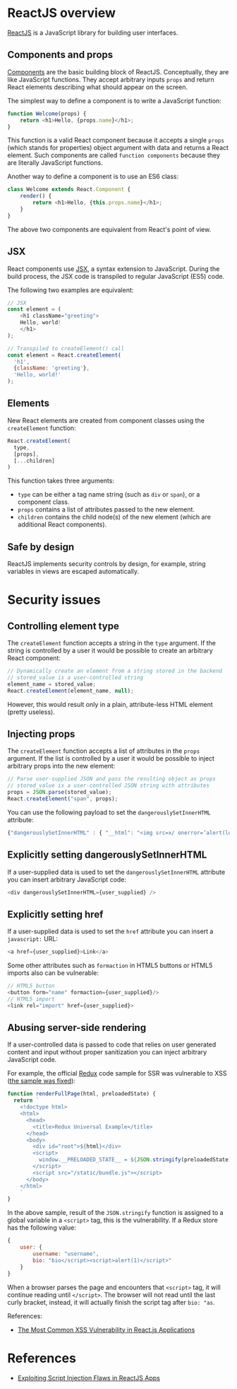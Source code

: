 # ReactJS overview

[ReactJS](https://reactjs.org/) is a JavaScript library for building user interfaces.

## Components and props

[Components](https://reactjs.org/docs/components-and-props.html) are the basic building block of ReactJS. Conceptually, they are like JavaScript functions. They accept arbitrary inputs `props` and return React elements describing what should appear on the screen.

The simplest way to define a component is to write a JavaScript function:

```javascript
function Welcome(props) {
    return <h1>Hello, {props.name}</h1>;
}
```

This function is a valid React component because it accepts a single `props` (which stands for properties) object argument with data and returns a React element. Such components are called `function components` because they are literally JavaScript functions.

Another way to define a component is to use an ES6 class:

```javascript
class Welcome extends React.Component {
    render() {
        return <h1>Hello, {this.props.name}</h1>;
    }
}
```

The above two components are equivalent from React's point of view.

## JSX

React components use [JSX](https://jsx.github.io/), a syntax extension to JavaScript. During the build process, the JSX code is transpiled to regular JavaScript (ES5) code.

The following two examples are equivalent:

```javascript
// JSX
const element = (
    <h1 className="greeting">
    Hello, world!
    </h1>
);

// Transpiled to createElement() call
const element = React.createElement(
  'h1',
  {className: 'greeting'},
  'Hello, world!'
);
```

## Elements

New React elements are created from component classes using the `createElement` function:

```javascript
React.createElement(
  type,
  [props],
  [...children]
)
```

This function takes three arguments:
- `type` can be either a tag name string (such as `div` or `span`), or a component class.
- `props` contains a list of attributes passed to the new element.
- `children` contains the child node(s) of the new element (which are additional React components).

## Safe by design

ReactJS implements security controls by design, for example, string variables in views are escaped automatically.

# Security issues

## Controlling element type

The `createElement` function accepts a string in the `type` argument. If the string is controlled by a user it would be possible to create an arbitrary React component:

```javascript
// Dynamically create an element from a string stored in the backend
// stored_value is a user-controlled string
element_name = stored_value;
React.createElement(element_name, null);
```

However, this would result only in a plain, attribute-less HTML element (pretty useless).

## Injecting props

The `createElement` function accepts a list of attributes in the `props` argument. If the list is controlled by a user it would be possible to inject arbitrary props into the new element:

```javascript
// Parse user-supplied JSON and pass the resulting object as props
// stored_value is a user-controlled JSON string with attributes
props = JSON.parse(stored_value);
React.createElement("span", props);
```

You can use the following payload to set the `dangerouslySetInnerHTML` attribute:

```javascript
{"dangerouslySetInnerHTML" : { "__html": "<img src=x/ onerror=’alert(localStorage.access_token)’>" }}
```

## Explicitly setting dangerouslySetInnerHTML

If a user-supplied data is used to set the `dangerouslySetInnerHTML` attribute you can insert arbitrary JavaScript code:

```javascript
<div dangerouslySetInnerHTML={user_supplied} />
```

## Explicitly setting href

If a user-supplied data is used to set the `href` attribute you can insert a `javascript:` URL:

```javascript
<a href={user_supplied}>Link</a>
```

Some other attributes such as `formaction` in HTML5 buttons or HTML5 imports also can be vulnerable:

```javascript
// HTML5 button
<button form="name" formaction={user_supplied}/>
// HTML5 import
<link rel="import" href={user_supplied}>
```

## Abusing server-side rendering

If a user-controlled data is passed to code that relies on user generated content and input without proper sanitization you can inject arbitrary JavaScript code.

For example, the official [Redux](https://redux.js.org/) code sample for SSR was vulnerable to XSS ([the sample was fixed](https://redux.js.org/usage/server-rendering#inject-initial-component-html-and-state)):

```javascript
function renderFullPage(html, preloadedState) {
  return `
    <!doctype html>
    <html>
      <head>
        <title>Redux Universal Example</title>
      </head>
      <body>
        <div id="root">${html}</div>
        <script>
          window.__PRELOADED_STATE__ = ${JSON.stringify(preloadedState)}
        </script>
        <script src="/static/bundle.js"></script>
      </body>
    </html>
    `
}
```

In the above sample, result of the `JSON.stringify` function is assigned to a global variable in a `<script>` tag, this is the vulnerability. If a Redux store has the following value:

```javascript
{
    user: {
        username: "username",
        bio: "bio</script><script>alert(1)</script>"
    }
}
```

When a browser parses the page and encounters that `<script>` tag, it will continue reading until `</script>`. The browser will not read until the last curly bracket, instead, it will actually finish the script tag after `bio: "as`.

References:
- [The Most Common XSS Vulnerability in React.js Applications](https://medium.com/node-security/the-most-common-xss-vulnerability-in-react-js-applications-2bdffbcc1fa0)

# References

- [Exploiting Script Injection Flaws in ReactJS Apps](https://medium.com/dailyjs/exploiting-script-injection-flaws-in-reactjs-883fb1fe36c1)
